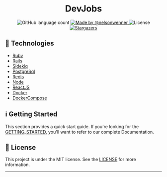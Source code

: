 <h1 align="center">
  DevJobs
</h1>

<p align="center">
  
  <img alt="GitHub language count" src="https://img.shields.io/github/languages/count/nelsonwenner/devjobs?color=%2304D361">

  <a href="https://github.com/nelsonwenner">
    <img alt="Made by @nelsonwenner" src="https://img.shields.io/badge/made%20by-%40nelsonwenner-%2304D361">
  </a>

  <img alt="License" src="https://img.shields.io/badge/license-MIT-%2304D361">

  <a href="https://github.com/nelsonwenner/ecommerce/stargazers">
    <img alt="Stargazers" src="https://img.shields.io/github/stars/nelsonwenner/devjobs?style=social">
  </a>
</p>

## :rocket: Technologies
* [Ruby](https://www.ruby-lang.org/en/)
* [Rails](https://rubyonrails.org/)
* [Sidekiq](https://sidekiq.org/)
* [PostgreSql](https://www.postgresql.org/)
* [Redis](https://redis.io/)
* [Node](https://nodejs.org/en/)
* [ReactJS](https://reactjs.org/)
* [Docker](https://www.docker.com/)
* [DockerCompose](https://docs.docker.com/compose/)

## :information_source: Getting Started
This section provides a quick start guide. If you're looking for the [GETTING_STARTED](README.md), you'll want to refer to our complete Documentation.

## :memo: License
This project is under the MIT license. See the [LICENSE](LICENSE.md) for more information.

---